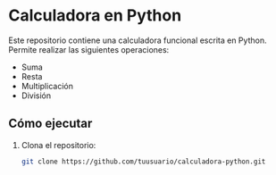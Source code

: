 # Calculadora en Python

Este repositorio contiene una calculadora funcional escrita en Python. Permite realizar las siguientes operaciones:

- Suma
- Resta
- Multiplicación
- División

## Cómo ejecutar

1. Clona el repositorio:
   ```bash
   git clone https://github.com/tuusuario/calculadora-python.git

